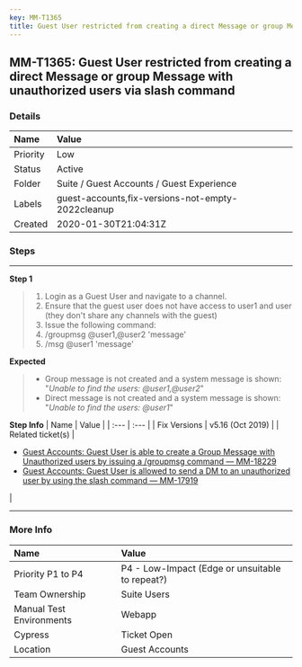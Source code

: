 ```yaml
---
key: MM-T1365
title: Guest User restricted from creating a direct Message or group Message with unauthorized users via slash command
---
```


## MM-T1365: Guest User restricted from creating a direct Message or group Message with unauthorized users via slash command

### Details

| Name     | Value                                             |
| :------- | :------------------------------------------------ |
| Priority | Low                                               |
| Status   | Active                                            |
| Folder   | Suite / Guest Accounts / Guest Experience         |
| Labels   | guest-accounts,fix-versions-not-empty-2022cleanup |
| Created  | 2020-01-30T21:04:31Z                              |

### Steps

<hr/>

**Step 1**

> <article><ol><li>Login as a Guest User and navigate to a channel.</li><li>Ensure that the guest user does not have access to user1 and user (they don't share any channels with the guest)</li><li>Issue the following command:</li><li>/groupmsg @user1,@user2 'message'</li><li>/msg @user1 'message'</li></ol></article>

**Expected**

> <article><ul><li>Group message is not created and a system message is shown:<br>"<em>Unable to find the users: @user1,@user2</em>"</li><li>Direct message is not created and a system message is shown:<br>"<em>Unable to find the users: @user1</em>"</li></ul></article>

**Step Info**
| Name | Value |
| :--- | :--- |
| Fix Versions | v5.16 (Oct 2019) |
| Related ticket(s) | <ul><li><a href="https://mattermost.atlassian.net/browse/MM-18229">Guest Accounts: Guest User is able to create a Group Message with Unauthorized users by issuing a /groupmsg command — MM-18229</a></li><li><a href="https://mattermost.atlassian.net/browse/MM-17919">Guest Accounts: Guest User is allowed to send a DM to an unauthorized user by using the slash command — MM-17919</a></li></ul> |

<hr/>

### More Info

| Name                     | Value                                           |
| :----------------------- | :---------------------------------------------- |
| Priority P1 to P4        | P4 - Low-Impact (Edge or unsuitable to repeat?) |
| Team Ownership           | Suite Users                                     |
| Manual Test Environments | Webapp                                          |
| Cypress                  | Ticket Open                                     |
| Location                 | Guest Accounts                                  |
